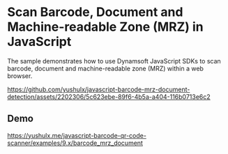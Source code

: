 # Scan Barcode, Document and Machine-readable Zone (MRZ) in JavaScript
The sample demonstrates how to use Dynamsoft JavaScript SDKs to scan barcode, document and machine-readable zone (MRZ) within a web browser.

https://github.com/yushulx/javascript-barcode-mrz-document-detection/assets/2202306/5c623ebe-89f6-4b5a-a404-116b0713e6c2

## Demo
https://yushulx.me/javascript-barcode-qr-code-scanner/examples/9.x/barcode_mrz_document





